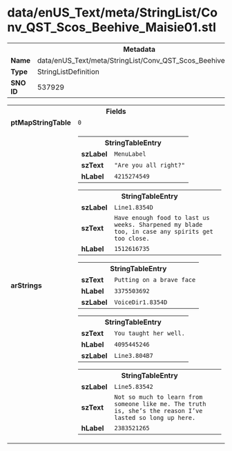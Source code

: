 <h1>data/enUS_Text/meta/StringList/Conv_QST_Scos_Beehive_Maisie01.stl</h1><table><tr><th colspan="100%">Metadata</th></tr><tr><td><b>Name</b></td><td>data/enUS_Text/meta/StringList/Conv_QST_Scos_Beehive_Maisie01.stl</td></tr><tr><td><b>Type</b></td><td>StringListDefinition</td></tr><tr><td><b>SNO ID</b></td><td>537929</td></tr></table>

<table><tr><th colspan="100%">Fields</th></tr><tr><td><b>ptMapStringTable</b></td><td><code>0</code></td></tr><tr><td><b>arStrings</b></td><td><table><tr><th colspan="100%">StringTableEntry</th></tr><tr><td><b>szLabel</b></td><td><code>MenuLabel</code></td></tr><tr><td><b>szText</b></td><td><code>"Are you all right?"</code></td></tr><tr><td><b>hLabel</b></td><td><code>4215274549</code></td></tr></table>


<table><tr><th colspan="100%">StringTableEntry</th></tr><tr><td><b>szLabel</b></td><td><code>Line1.8354D</code></td></tr><tr><td><b>szText</b></td><td><code>Have enough food to last us weeks. Sharpened my blade too, in case any spirits get too close.</code></td></tr><tr><td><b>hLabel</b></td><td><code>1512616735</code></td></tr></table>


<table><tr><th colspan="100%">StringTableEntry</th></tr><tr><td><b>szText</b></td><td><code>Putting on a brave face</code></td></tr><tr><td><b>hLabel</b></td><td><code>3375503692</code></td></tr><tr><td><b>szLabel</b></td><td><code>VoiceDir1.8354D</code></td></tr></table>


<table><tr><th colspan="100%">StringTableEntry</th></tr><tr><td><b>szText</b></td><td><code>You taught her well.</code></td></tr><tr><td><b>hLabel</b></td><td><code>4095445246</code></td></tr><tr><td><b>szLabel</b></td><td><code>Line3.804B7</code></td></tr></table>


<table><tr><th colspan="100%">StringTableEntry</th></tr><tr><td><b>szLabel</b></td><td><code>Line5.83542</code></td></tr><tr><td><b>szText</b></td><td><code>Not so much to learn from someone like me. The truth is, she’s the reason I’ve lasted so long up here.</code></td></tr><tr><td><b>hLabel</b></td><td><code>2383521265</code></td></tr></table>


</td></tr></table>

